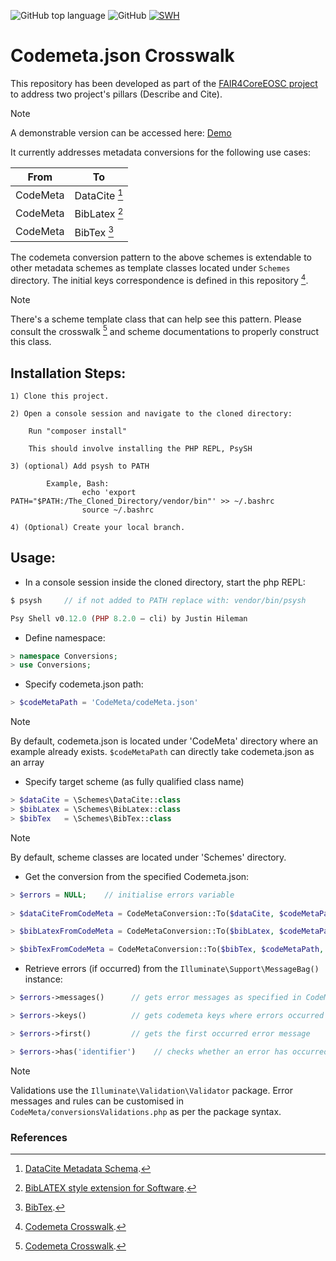 ![GitHub top language](https://img.shields.io/github/languages/top/Ramy-Badr-Ahmed/codemetaCrosswalk)
![GitHub](https://img.shields.io/github/license/Ramy-Badr-Ahmed/codemetaCrosswalk)
[![SWH](https://archive.softwareheritage.org/badge/swh:1:dir:b6b2529f3e58e4af3d8966e3daa61877f4339a8b/)](https://archive.softwareheritage.org/swh:1:dir:b6b2529f3e58e4af3d8966e3daa61877f4339a8b;origin=https://github.com/Ramy-Badr-Ahmed/codemetaCrosswalk;visit=swh:1:snp:8d903de1f5effcbaf4be0d80292eec3006f28264;anchor=swh:1:rev:0cc131e62dd6533e35426e2aae1e4bde2181d7e7)

# Codemeta.json Crosswalk

This repository has been developed as part of the [FAIR4CoreEOSC project](https://faircore4eosc.eu/eosc-core-components/eosc-research-software-apis-and-connectors-rsac) to address two project's pillars (Describe and Cite).

> [!Note]
>  A demonstrable version can be accessed here: [Demo](https://1959e979-c58a-4d3c-86bb-09ec2dfcec8a.ka.bw-cloud-instance.org/)

It currently addresses metadata conversions for the following use cases:

| From     | To            |
|----------|---------------|
| CodeMeta | DataCite [^1] |
| CodeMeta | BibLatex [^2] |
| CodeMeta | BibTex [^3]   |

The codemeta conversion pattern to the above schemes is extendable to other metadata schemes as template classes located under `Schemes` directory. The initial keys correspondence is defined in this repository [^4].

> [!Note]
> There's a scheme template class that can help see this pattern. Please consult the crosswalk [^4] and scheme documentations to properly construct this class.

## Installation Steps:

    1) Clone this project.
    
    2) Open a console session and navigate to the cloned directory:
    
        Run "composer install"

        This should involve installing the PHP REPL, PsySH

    3) (optional) Add psysh to PATH
            
            Example, Bash: 
                    echo 'export PATH="$PATH:/The_Cloned_Directory/vendor/bin"' >> ~/.bashrc
                    source ~/.bashrc

    4) (Optional) Create your local branch.

## Usage:

- In a console session inside the cloned directory, start the php REPL:    

```php
$ psysh     // if not added to PATH replace with: vendor/bin/psysh

Psy Shell v0.12.0 (PHP 8.2.0 — cli) by Justin Hileman
```

- Define namespace:

```php
> namespace Conversions; 
> use Conversions;
```

- Specify codemeta.json path:

```php
> $codeMetaPath = 'CodeMeta/codeMeta.json'
```

> [!Note]
> By default, codemeta.json is located under 'CodeMeta' directory where an example already exists.
> `$codeMetaPath` can directly take codemeta.json as an array

- Specify target scheme (as fully qualified class name)

```php
> $dataCite = \Schemes\DataCite::class
> $bibLatex = \Schemes\BibLatex::class
> $bibTex   = \Schemes\BibTex::class
```

> [!Note]
> By default, scheme classes are located under 'Schemes' directory.

- Get the conversion from the specified Codemeta.json:

```php
> $errors = NULL;    // initialise errors variable
 
> $dataCiteFromCodeMeta = CodeMetaConversion::To($dataCite, $codeMetaPath, $errors)      // array-formatted

> $bibLatexFromCodeMeta = CodeMetaConversion::To($bibLatex, $codeMetaPath, $errors)      // string-formatted

> $bibTexFromCodeMeta = CodeMetaConversion::To($bibTex, $codeMetaPath, $errors)          // string-formatted
```

- Retrieve errors (if occurred) from the `Illuminate\Support\MessageBag()` instance:

```php
> $errors->messages()      // gets error messages as specified in CodeMeta/conversionsValidations.php

> $errors->keys()          // gets codemeta keys where errors occurred

> $errors->first()         // gets the first occurred error message

> $errors->has('identifier')    // checks whether an error has occurred in the codemeta `identifier` key
```

> [!Note]
> Validations use the `Illuminate\Validation\Validator` package.
> Error messages and rules can be customised in `CodeMeta/conversionsValidations.php` as per the package syntax.


### References
[^1]: [DataCite Metadata Schema](https://schema.datacite.org/meta/kernel-4.3/doc/DataCite-MetadataKernel_v4.3.pdf).
[^2]: [BibLATEX style extension for Software](https://ctan.math.washington.edu/tex-archive/macros/latex/contrib/biblatex-contrib/biblatex-software/software-biblatex.pdf).
[^3]: [BibTex](https://en.wikipedia.org/wiki/BibTeX).
[^4]: [Codemeta Crosswalk](https://github.com/codemeta/codemeta/blob/master/crosswalk.csv).        
